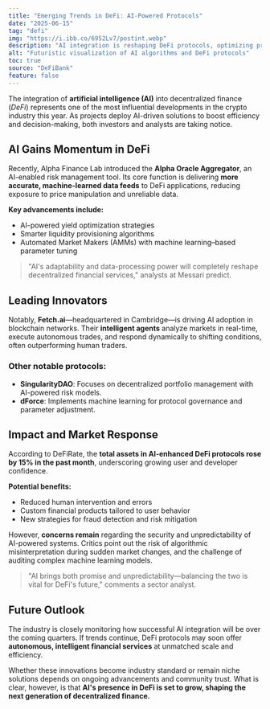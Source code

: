 ```yaml
---
title: "Emerging Trends in DeFi: AI-Powered Protocols"
date: "2025-06-15"
tag: "defi"
img: "https://i.ibb.co/6952Lv7/postint.webp"
description: "AI integration is reshaping DeFi protocols, optimizing processes and risk management."
alt: "Futuristic visualization of AI algorithms and DeFi protocols"
toc: true
source: "DeFiBank"
feature: false
---
```


The integration of **artificial intelligence (AI)** into decentralized finance (*DeFi*) represents one of the most influential developments in the crypto industry this year. As projects deploy AI-driven solutions to boost efficiency and decision-making, both investors and analysts are taking notice.

## AI Gains Momentum in DeFi

Recently, Alpha Finance Lab introduced the **Alpha Oracle Aggregator**, an AI-enabled risk management tool. Its core function is delivering **more accurate, machine-learned data feeds** to DeFi applications, reducing exposure to price manipulation and unreliable data.

**Key advancements include:**
- AI-powered yield optimization strategies
- Smarter liquidity provisioning algorithms
- Automated Market Makers (AMMs) with machine learning–based parameter tuning

> "AI's adaptability and data-processing power will completely reshape decentralized financial services," analysts at Messari predict.

## Leading Innovators

Notably, **Fetch.ai**—headquartered in Cambridge—is driving AI adoption in blockchain networks. Their **intelligent agents** analyze markets in real-time, execute autonomous trades, and respond dynamically to shifting conditions, often outperforming human traders.

### Other notable protocols:
- **SingularityDAO**: Focuses on decentralized portfolio management with AI-powered risk models.
- **dForce**: Implements machine learning for protocol governance and parameter adjustment.

## Impact and Market Response

According to DeFiRate, the **total assets in AI-enhanced DeFi protocols rose by 15% in the past month**, underscoring growing user and developer confidence.

**Potential benefits:**
- Reduced human intervention and errors
- Custom financial products tailored to user behavior
- New strategies for fraud detection and risk mitigation

However, **concerns remain** regarding the security and unpredictability of AI-powered systems. Critics point out the risk of algorithmic misinterpretation during sudden market changes, and the challenge of auditing complex machine learning models.

> "AI brings both promise and unpredictability—balancing the two is vital for DeFi's future," comments a sector analyst.

## Future Outlook

The industry is closely monitoring how successful AI integration will be over the coming quarters. If trends continue, DeFi protocols may soon offer **autonomous, intelligent financial services** at unmatched scale and efficiency.

Whether these innovations become industry standard or remain niche solutions depends on ongoing advancements and community trust. What is clear, however, is that **AI's presence in DeFi is set to grow, shaping the next generation of decentralized finance.**